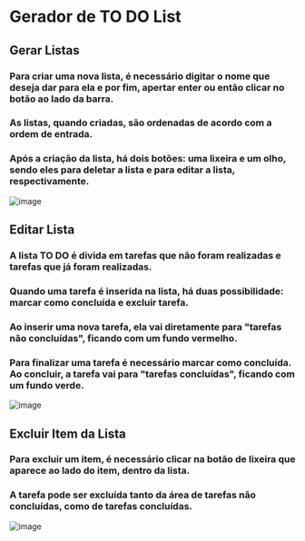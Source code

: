 # Gerador de TO DO List 

## Gerar Listas

### Para criar uma nova lista, é necessário digitar o nome que deseja dar para ela e por fim, apertar enter ou então clicar no botão ao lado da barra.
### As listas, quando criadas, são ordenadas de acordo com a ordem de entrada.
### Após a criação da lista, há dois botões: uma lixeira e um olho, sendo eles para deletar a lista e para editar a lista, respectivamente. 

![image](https://user-images.githubusercontent.com/62448232/223901769-e0a0ff8d-40df-43c8-98a1-c6059818410c.png)

## Editar Lista

### A lista TO DO é divida em tarefas que não foram realizadas e tarefas que já foram realizadas.
### Quando uma tarefa é inserida na lista, há duas possibilidade: marcar como concluída e excluir tarefa.
### Ao inserir uma nova tarefa, ela vai diretamente para "tarefas não concluídas", ficando com um fundo vermelho.
### Para finalizar uma tarefa é necessário marcar como concluída. Ao concluir, a tarefa vai para "tarefas concluídas", ficando com um fundo verde.

![image](https://user-images.githubusercontent.com/62448232/223900093-829c2835-9e86-44fe-aaa6-83249923f7b4.png)

## Excluir Item da Lista

### Para excluir um item, é necessário clicar na botão de lixeira que aparece ao lado do item, dentro da lista.
### A tarefa pode ser excluída tanto da área de tarefas não concluídas, como de tarefas concluídas.

![image](https://user-images.githubusercontent.com/62448232/223900995-94ac6cc8-c26b-4e02-8a64-dd2bdb3ec450.png)
